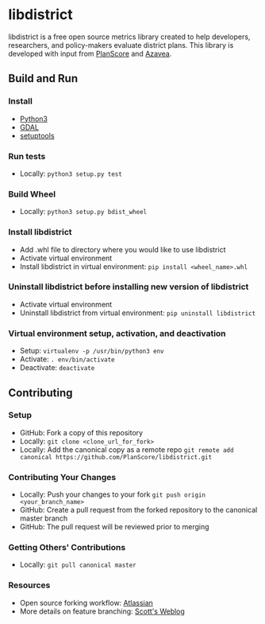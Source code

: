 # libdistrict

libdistrict is a free open source metrics library created to help developers, researchers, and policy-makers evaluate district plans. This library is developed with input from [PlanScore](https://www.planscore.org) and [Azavea](https://www.azavea.com).

## Build and Run

### Install
 * [Python3](https://www.python.org/downloads/)
 * [GDAL](https://pypi.python.org/pypi/GDAL)
 * [setuptools](https://packaging.python.org/guides/installing-using-linux-tools/)

### Run tests
 * Locally: `python3 setup.py test`

### Build Wheel
 * Locally: `python3 setup.py bdist_wheel`

### Install libdistrict
 * Add .whl file to directory where you would like to use libdistrict
 * Activate virtual environment
 * Install libdistrict in virtual environment: `pip install <wheel_name>.whl`

### Uninstall libdistrict before installing new version of libdistrict
 * Activate virtual environment
 * Uninstall libdistrict from virtual environment: `pip uninstall libdistrict`

### Virtual environment setup, activation, and deactivation
 * Setup: `virtualenv -p /usr/bin/python3 env`
 * Activate: `. env/bin/activate`
 * Deactivate: `deactivate`


## Contributing

### Setup
 * GitHub: Fork a copy of this repository
 * Locally: `git clone <clone_url_for_fork>`
 * Locally: Add the canonical copy as a remote repo `git remote add canonical https://github.com/PlanScore/libdistrict.git` 

### Contributing Your Changes
 * Locally: Push your changes to your fork `git push origin <your_branch_name>`
 * GitHub: Create a pull request from the forked repository to the canonical master branch
 * GitHub: The pull request will be reviewed prior to merging

### Getting Others' Contributions
 * Locally: `git pull canonical master`
 
### Resources
 * Open source forking workflow: [Atlassian](https://www.atlassian.com/git/tutorials/comparing-workflows/forking-workflow)
 * More details on feature branching: [Scott's Weblog](https://blog.scottlowe.org/2015/01/27/using-fork-branch-git-workflow/)
